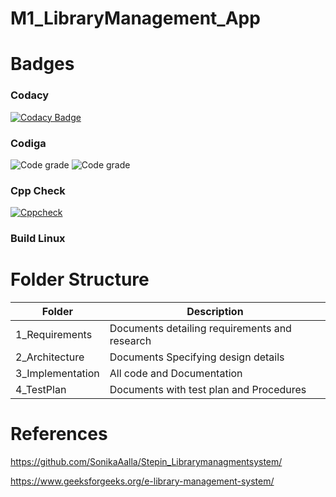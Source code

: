 # M1_LibraryManagement_App

# Badges

### Codacy
[![Codacy Badge](https://app.codacy.com/project/badge/Grade/a1b44e5844004d44ad743df41caf240c)](https://www.codacy.com/gh/FazalulrehmanBelwadi/M1_LibraryManagement_App/dashboard?utm_source=github.com&amp;utm_medium=referral&amp;utm_content=FazalulrehmanBelwadi/M1_LibraryManagement_App&amp;utm_campaign=Badge_Grade)

### Codiga
![Code grade](https://api.codiga.io/project/31034/score/svg)
![Code grade](https://api.codiga.io/project/31034/status/svg)

### Cpp Check
[![Cppcheck](https://github.com/FazalulrehmanBelwadi/M1_LibraryManagement_App/actions/workflows/Static.yml/badge.svg)](https://github.com/FazalulrehmanBelwadi/M1_LibraryManagement_App/actions/workflows/Static.yml)

### Build Linux 

# Folder Structure

|Folder|Description |
|---- |----|
|1_Requirements |Documents detailing requirements and research |
|2_Architecture |Documents Specifying design details |
|3_Implementation |All code and Documentation |
|4_TestPlan |Documents with test plan and Procedures |

# References
https://github.com/SonikaAalla/Stepin_Librarymanagmentsystem/

https://www.geeksforgeeks.org/e-library-management-system/
